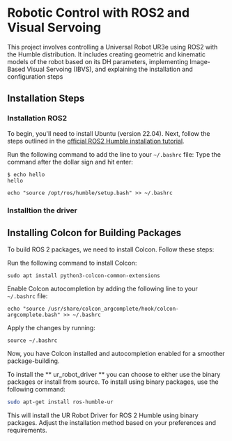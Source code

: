 # Robotic Control with ROS2 and Visual Servoing

This project involves controlling a Universal Robot UR3e using ROS2 with the Humble distribution. It includes creating geometric and kinematic models of the robot 
based on its DH parameters, implementing Image-Based Visual Servoing (IBVS), and explaining the installation and configuration steps
## Installation Steps
### Installation ROS2
To begin, you'll need to install Ubuntu (version 22.04). Next, follow the steps outlined in the [official ROS2 Humble installation tutorial](https://docs.ros.org/en/humble/Installation/Ubuntu-Install-Debians.html).

Run the following command to add the line to your `~/.bashrc` file:
Type the command after the dollar sign and hit enter:

```
$ echo hello
hello
```



```
echo "source /opt/ros/humble/setup.bash" >> ~/.bashrc
```


### Installtion the driver


## Installing Colcon for Building Packages

To build ROS 2 packages, we need to install Colcon. Follow these steps:

Run the following command to install Colcon:

```
sudo apt install python3-colcon-common-extensions
```

Enable Colcon autocompletion by adding the following line to your `~/.bashrc` file:

```
echo "source /usr/share/colcon_argcomplete/hook/colcon-argcomplete.bash" >> ~/.bashrc
```

Apply the changes by running:

```
source ~/.bashrc
```

Now, you have Colcon installed and autocompletion enabled for a smoother package-building.



 To install the ** ur_robot_driver ** you can choose to either use the binary packages or install from source. To install using binary packages, use the following command:

```bash
sudo apt-get install ros-humble-ur
```

This will install the UR Robot Driver for ROS 2 Humble using binary packages. Adjust the installation method based on your preferences and requirements.
